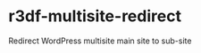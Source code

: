 r3df-multisite-redirect
=======================

Redirect WordPress multisite main site to sub-site
